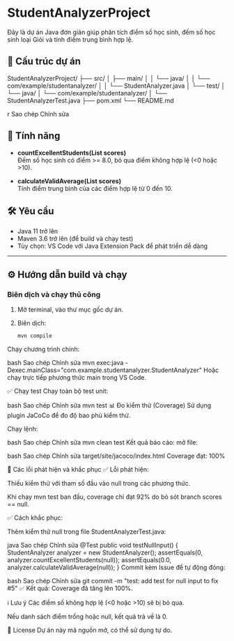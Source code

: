 # StudentAnalyzerProject

Đây là dự án Java đơn giản giúp phân tích điểm số học sinh, đếm số học sinh loại Giỏi và tính điểm trung bình hợp lệ.

## 📁 Cấu trúc dự án

StudentAnalyzerProject/
├── src/
│ ├── main/
│ │ └── java/
│ │ └── com/example/studentanalyzer/
│ │ └── StudentAnalyzer.java
│ └── test/
│ └── java/
│ └── com/example/studentanalyzer/
│ └── StudentAnalyzerTest.java
├── pom.xml
└── README.md

r
Sao chép
Chỉnh sửa

## 🚀 Tính năng

- **countExcellentStudents(List<Double> scores)**  
  Đếm số học sinh có điểm >= 8.0, bỏ qua điểm không hợp lệ (<0 hoặc >10).

- **calculateValidAverage(List<Double> scores)**  
  Tính điểm trung bình của các điểm hợp lệ từ 0 đến 10.

## 🛠️ Yêu cầu

- Java 11 trở lên
- Maven 3.6 trở lên (để build và chạy test)
- Tùy chọn: VS Code với Java Extension Pack để phát triển dễ dàng

---

## ⚙️ Hướng dẫn build và chạy

### Biên dịch và chạy thủ công

1. Mở terminal, vào thư mục gốc dự án.
2. Biên dịch:

   ```bash
   mvn compile
Chạy chương trình chính:

bash
Sao chép
Chỉnh sửa
mvn exec:java -Dexec.mainClass="com.example.studentanalyzer.StudentAnalyzer"
Hoặc chạy trực tiếp phương thức main trong VS Code.

✅ Chạy test
Chạy toàn bộ test unit:

bash
Sao chép
Chỉnh sửa
mvn test
📊 Đo kiểm thử (Coverage)
Sử dụng plugin JaCoCo để đo độ bao phủ kiểm thử.

Chạy lệnh:

bash
Sao chép
Chỉnh sửa
mvn clean test
Kết quả báo cáo: mở file:

bash
Sao chép
Chỉnh sửa
target/site/jacoco/index.html
Coverage đạt: 100%

🐞 Các lỗi phát hiện và khắc phục
✅ Lỗi phát hiện:

Thiếu kiểm thử với tham số đầu vào null trong các phương thức.

Khi chạy mvn test ban đầu, coverage chỉ đạt 92% do bỏ sót branch scores == null.

✅ Cách khắc phục:

Thêm kiểm thử null trong file StudentAnalyzerTest.java:

java
Sao chép
Chỉnh sửa
@Test
public void testNullInput() {
    StudentAnalyzer analyzer = new StudentAnalyzer();
    assertEquals(0, analyzer.countExcellentStudents(null));
    assertEquals(0.0, analyzer.calculateValidAverage(null));
}
Commit kèm Issue để tự động đóng:

bash
Sao chép
Chỉnh sửa
git commit -m "test: add test for null input to fix #5"
✅ Kết quả: Coverage đã tăng lên 100%.

ℹ️ Lưu ý
Các điểm số không hợp lệ (<0 hoặc >10) sẽ bị bỏ qua.

Nếu danh sách điểm trống hoặc null, kết quả trả về là 0.

📄 License
Dự án này mã nguồn mở, có thể sử dụng tự do.
